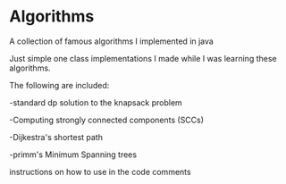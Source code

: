 # Algorithms
A collection of famous algorithms I implemented in java

Just simple one class implementations I made while I was learning these algorithms.

The following are included:

-standard dp solution to the knapsack problem

-Computing strongly connected components (SCCs)

-Dijkestra's shortest path 

-primm's Minimum Spanning trees

instructions on how to use in the code comments
